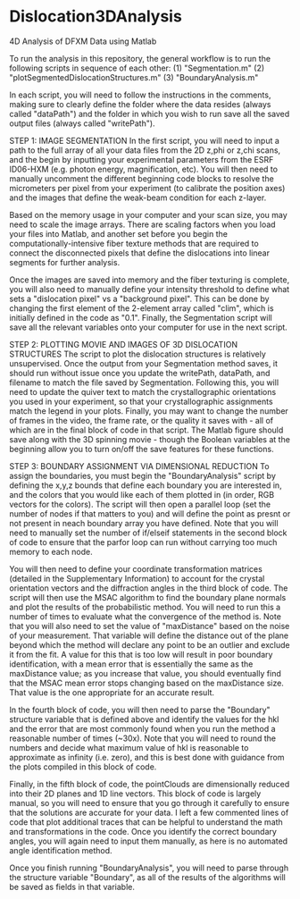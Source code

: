 # Dislocation3DAnalysis
4D Analysis of DFXM Data using Matlab

To run the analysis in this repository, the general workflow is to run the following scripts in sequence of each other:
(1) "Segmentation.m"
(2) "plotSegmentedDislocationStructures.m"
(3) "BoundaryAnalysis.m"

In each script, you will need to follow the instructions in the comments, making sure to clearly define the folder where the data resides (always called "dataPath") and the folder in which you wish to run save all the saved output files (always called "writePath"). 

STEP 1: IMAGE SEGMENTATION
In the first script, you will need to input a path to the full array of all your data files from the 2D z,phi or z,chi scans, and the begin by inputting your experimental parameters from the ESRF ID06-HXM (e.g. photon energy, magnification, etc). You will then need to manually uncomment the different beginning code blocks to resolve the micrometers per pixel from your experiment (to calibrate the position axes) and the images that define the weak-beam condition for each z-layer. 

Based on the memory usage in your computer and your scan size, you may need to scale the image arrays. There are scaling factors when you load your files into Matlab, and another set before you begin the computationally-intensive fiber texture methods that are required to connect the disconnected pixels that define the dislocations into linear segments for further analysis.

Once the images are saved into memory and the fiber texturing is complete, you will also need to manually define your intensity threshold to define what sets a "dislocation pixel" vs a "background pixel". This can be done by changing the first element of the 2-element array called "clim", which is initially defined in the code as "0.1". Finally, the Segmentation script will save all the relevant variables onto your computer for use in the next script.

STEP 2: PLOTTING MOVIE AND IMAGES OF 3D DISLOCATION STRUCTURES
The script to plot the dislocation structures is relatively unsupervised. Once the output from your Segmentation method saves, it should run without issue once you update the writePath, dataPath, and filename to match the file saved by Segmentation. Following this, you will need to update the quiver text to match the crystallographic orientations you used in your experiment, so that your crystallographic assignments match the legend in your plots. Finally, you may want to change the number of frames in the video, the frame rate, or the quality it saves with - all of which are in the final block of code in that script. The Matlab figure should save along with the 3D spinning movie - though the Boolean variables at the beginning allow you to turn on/off the save features for these functions.

STEP 3: BOUNDARY ASSIGNMENT VIA DIMENSIONAL REDUCTION
To assign the boundaries, you must begin the "BoundaryAnalysis" script by defining the x,y,z bounds that define each boundary you are interested in, and the colors that you would like each of them plotted in (in order, RGB vectors for the colors). The script will then open a parallel loop (set the number of nodes if that matters to you) and will define the point as presnt or not present in neach boundary array you have defined. Note that you will need to manually set the number of if/elseif statements in the second block of code to ensure that the parfor loop can run without carrying too much memory to each node. 

You will then need to define your coordinate transformation matrices (detailed in the Supplementary Information) to account for the crystal orientation vectors and the diffraction angles in the third block of code. The script will then use the MSAC algorithm to find the boundary plane normals and plot the results of the probabilistic method. You will need to run this a number of times to evaluate what the convergence of the method is. Note that you will also need to set the value of "maxDistance" based on the noise of your measurement. That variable will define the distance out of the plane beyond which the method will declare any point to be an outlier and exclude it from the fit. A value for this that is too low will result in poor boundary identification, with a mean error that is essentially the same as the maxDistance value; as you increase that value, you should eventually find that the MSAC mean error stops changing based on the maxDistance size. That value is the one appropriate for an accurate result.

In the fourth block of code, you will then need to parse the "Boundary" structure variable that is defined above and identify the values for the hkl and the error that are most commonly found when you run the method a reasonable number of times (~30x). Note that you will need to round the numbers and decide what maximum value of hkl is reasonable to approximate as infinity (i.e. zero), and this is best done with guidance from the plots compiled in this block of code.

Finally, in the fifth block of code, the pointClouds are dimensionally reduced into their 2D planes and 1D line vectors. This block of code is largely manual, so you will need to ensure that you go through it carefully to ensure that the solutions are accurate for your data. I left a few commented lines of code that plot additional traces that can be helpful to understand the math and transformations in the code. Once you identify the correct boundary angles, you will again need to input them manually, as here is no automated angle identification method.

Once you finish running "BoundaryAnalysis", you will need to parse through the structure variable "Boundary", as all of the results of the algorithms will be saved as fields in that variable.